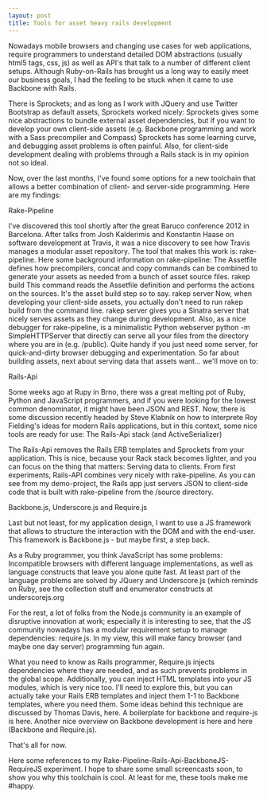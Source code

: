 ```yaml
---
layout: post
title: Tools for asset heavy rails development
---
```


Nowadays mobile browsers and changing use cases for web applications, require programmers to understand detailed DOM abstractions (usually html5 tags, css, js) as well as API's that talk to a number of different client setups. Although Ruby-on-Rails has brought us a long way to easily meet our business goals, I had the feeling to be stuck when it came to use Backbone with Rails.

There is Sprockets; and as long as I work with JQuery and use Twitter Bootstrap as default assets, Sprockets worked nicely: Sprockets gives some nice abstractions to bundle external asset dependencies, but if you want to develop your own client-side assets (e.g. Backbone programming and work with a Sass precompiler and Compass) Sprockets has some learning curve, and debugging asset problems is often painful. Also, for client-side development dealing with problems through a Rails stack is in my opinion not so ideal.

Now, over the last months, I've found some options for a new toolchain that allows a better combination of client- and server-side programming. Here are my findings:

Rake-Pipeline


I've discovered this tool shortly after the great Baruco conference 2012 in Barcelona. After talks from Josh Kalderimis and Konstantin Haase on software development at Travis, it was a nice discovery to see how Travis manages a modular asset repository. The tool that makes this work is: rake-pipeline. Here some background information on rake-pipeline:
The Assetfile
defines how precompilers, concat and copy commands can be combined to generate your assets as needed from a bunch of asset source files.
 rakep build
This command reads the Assetfile definition and performs the actions on the sources. It's the asset build step so to say.
 rakep server
Now, when developing your client-side assets, you actually don't need to run rakep build from the command line. rakep server gives you a Sinatra server that nicely serves assets as they change during development.
Also, as a nice debugger for rake-pipeline, is a minimalistic Python webserver python -m SimpleHTTPServer that directly can serve all your files from the directory where you are in (e.g. /public). Quite handy if you just need some server, for quick-and-dirty browser debugging and experimentation.
So far about building assets, next about serving data that assets want... we'll move on to:

Rails-Api


Some weeks ago at Rupy in Brno, there was a great melting pot of Ruby, Python and JavaScript programmers, and if you were looking for the lowest common denominator, it might have been JSON and REST. Now, there is some discussion recently headed by Steve Klabnik on how to interprete Roy Fielding's ideas for modern Rails applications, but in this context, some nice tools are ready for use: The Rails-Api stack (and ActiveSerializer)

The Rails-Api removes the Rails ERB templates and Sprockets from your application. This is nice, because your Rack stack becomes lighter, and you can focus on the thing that matters: Serving data to clients. From first experiments, Rails-API combines very nicely with rake-pipeline. As you can see from my demo-project, the Rails app just servers JSON to client-side code that is built with rake-pipeline from the /source directory.


Backbone.js, Underscore.js and Require.js


Last but not least, for my application design, I want to use a JS framework that allows to structure the interaction with the DOM and with the end-user. This framework is Backbone.js - but maybe first, a step back.

As a Ruby programmer, you think JavaScript has some problems: Incompatible browsers with different language implementations, as well as language constructs that leave you alone quite fast. At least part of the language problems are solved by JQuery and Underscore.js (which reminds on Ruby, see the collection stuff and enumerator constructs at underscorejs.org

For the rest, a lot of folks from the Node.js community is an example of disruptive innovation at work; especially it is interesting to see, that the JS community nowadays has a modular requirement setup to manage dependencies: require.js. In my view, this will make fancy browser (and maybe one day server) programming fun again.

What you need to know as Rails programmer, Require.js injects dependencies where they are needed, and as such prevents problems in the global scope. Additionally, you can inject HTML templates into your JS modules, which is very nice too. I'll need to explore this, but you can actually take your Rails ERB templates and inject them 1-1 to Backbone templates, where you need them. Some ideas behind this technique are discussed by Thomas Davis, here. A boilerplate for backbone and require-js is here. Another nice overview on Backbone development is here and here (Backbone and Require.js).

That's all for now.

Here some references to my Rake-Pipeline-Rails-Api-BackboneJS-RequireJS experiment. I hope to share some small screencasts soon, to show you why this toolchain is cool. At least for me, these tools make me #happy.
